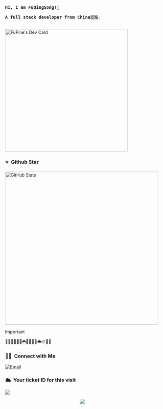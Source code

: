 <pre> 
<strong>Hi, I am FuQingSong!👋 </strong>

<strong>A full stack developer from China🇨🇳. </strong>

</pre> 
<a href="https://app.daily.dev/fupine"><img src="https://api.daily.dev/devcards/6e41bfcebaa54faa8c229e0deb2b2222.png?r=kd5" width="400" alt="FuPine's Dev Card"/></a>
### ⭐️ &nbsp;Github Star

<img width="500px"  alt="GitHub Stats" src="https://github-readme-stats.vercel.app/api?username=FuPine&count_private=true&show_icons=true"/>

> [!IMPORTANT]
> 🍉🥦🍵🌀🍁🌵☘️🎃🥬🍳🥝🌥️☃️🥗🍟



### 🤝🏻 &nbsp;Connect with Me
<a href="mailto:2228571262@qq.com"><img alt="Email" src="https://img.shields.io/badge/Email-2228571262@qq.com-blue?style=flat-square&logo=gmail"></a>


### 🛳 &nbsp;Your ticket ID for this visit
<img src="https://profile-counter.glitch.me/FuPine/count.svg" />

<p align="center">
  <img src="https://capsule-render.vercel.app/api?type=waving&color=gradient&height=60&section=footer"/>
</p>
